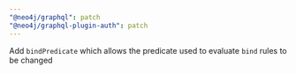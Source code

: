 ```yaml
---
"@neo4j/graphql": patch
"@neo4j/graphql-plugin-auth": patch
---
```


Add `bindPredicate` which allows the predicate used to evaluate `bind` rules to be changed
